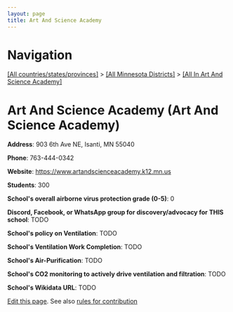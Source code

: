 ```yaml
---
layout: page
title: Art And Science Academy
---
```

# Navigation

[[All countries/states/provinces]](../../..) > [[All Minnesota Districts]](../..) > [[All In Art And Science Academy]](..)

# Art And Science Academy (Art And Science Academy)

**Address**: 903 6th Ave NE, Isanti, MN 55040

**Phone**: 763-444-0342

**Website**: <https://www.artandscienceacademy.k12.mn.us>

**Students**: 300

**School's overall airborne virus protection grade (0-5)**: 0

**Discord, Facebook, or WhatsApp group for discovery/advocacy for THIS school**: TODO

**School's policy on Ventilation**: TODO

**School's Ventilation Work Completion**: TODO

**School's Air-Purification**: TODO

**School's CO2 monitoring to actively drive ventilation and filtration**: TODO

**School's Wikidata URL**: TODO


[Edit this page](https://github.com/ventilate-schools/MN/edit/main/./Art_And_Science_Academy/Art_And_Science_Academy.md). See also [rules for contribution](../../../contribution-rules/)
